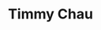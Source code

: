 ---
title: Timmy Chau
headshot: images/uploads/Timmy_Chau.jpg
jobTitle: Experience Design Lead at New Deal Design
description: TLDR&#58; Sub-par designer that’s worked on a lot of different things. RIT New Media Design 14' Alum. Eats a lot and enjoys drawing, 3D, and motion design.\n\nTimmy Chau is a multidisciplinary designer and creative based in San Francisco. He’s had experiences working with a variety of technologies like wearables, IOT, robotics, medicine, wellness, consumer toys, web, app, e-commerce, editorial media, and much more.\n\nHis work has been featured in Fast Company, Wall Street Journal, USA Today, Gizmodo and received awards from Adobe, Webbys, IDSA, and CES.\n\nHe graduated from RIT’s New Media Design program in 2014 and was previously an experience designer at a Fantasy.\n\nTimmy currently helps lead the Experience Design team at New Deal Design where they create human-centric experiences for physical and digital products. He’s worked with the team to create products like Play Impossible,a reinvention of the ball, and Dragonfly, an intelligent home system that replaces your lights. /n/n When he’s not working or eating, he enjoys illustration and experimenting in 3D and animation.
speakerLink: http://www.monkeychau.com
---